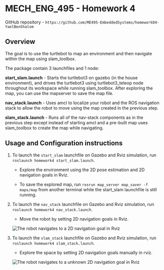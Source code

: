 # MECH_ENG_495 - Homework 4
GitHub repository - `https://github.com/ME495-EmbeddedSystems/homework04-YaelBenShalom`

## Overview
The goal is to use the turtlebot to map an environment and then navigate within the map using slam_toolbox.

The package contain 3 launchfiles and 1 node:

**start_slam.launch** - Starts the turtlebot3 on gazebo (in the house environment), and drives the turtlebot3 using turtlebot3_teleop node throughout its workspace while running slam_toolbox. After exploring the map, you can use the mapserver to save the map file.

**nav_stack.launch** - Uses amcl to localize your robot and the ROS navigation stack to allow the robot to move using the map created in the previous step.

**slam_stack.launch** - Runs all of the nav-stack components as in the previous step except instead of starting amcl and a pre-built map uses slam_toolbox to create the map while navigating.


## Usage and Configuration instructions
1. To launch the `start_slam` launchfile on Gazebo and Rviz simulation, run `roslaunch homework4 start_slam.launch`.

    - Explore the environment using the 2D pose estimation and 2D navigation goals in Rviz.

    - To save the explored map, run `rosrun map_server map_saver -f maps/map` from another terminal while the start_slam launchfile is still running.

2. To launch the `nav_stack` launchfile on Gazebo and Rviz simulation, run `roslaunch homework4 nav_stack.launch`.

     - Move the robot by setting 2D navigation goals in Rviz.

    ![The robot navigates to a 2D navigation goal in Rviz](https://github.com/ME495-EmbeddedSystems/homework-3-YaelBenShalom/blob/master/videos/nav_stack2.gif)


3. To launch the `slam_stack` launchfile on Gazebo and Rviz simulation, run `roslaunch homework4 slam_stack.launch`.

     - Explore the space by setting 2D navigation goals manually in rviz.

    ![The robot navigates to a unknown 2D navigation goal in Rviz](https://github.com/ME495-EmbeddedSystems/homework-3-YaelBenShalom/blob/master/videos/slam_stack.gif)
